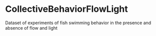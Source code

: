 # CollectiveBehaviorFlowLight
Dataset of experiments of fish swimming behavior in the presence and absence of flow and light
